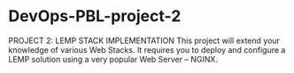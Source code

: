 # DevOps-PBL-project-2
PROJECT 2: LEMP STACK IMPLEMENTATION This project will extend your knowledge of various Web Stacks. It requires you to deploy and configure a LEMP solution using a very popular Web Server – NGINX.
